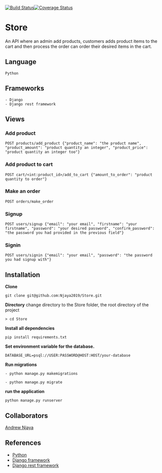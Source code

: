 [![Build Status](https://travis-ci.com/Njaya2019/Store.svg?branch=develop)](https://travis-ci.com/Njaya2019/Store)[![Coverage Status](https://coveralls.io/repos/github/Njaya2019/Store/badge.svg?branch=develop)](https://coveralls.io/github/Njaya2019/Store?branch=develop)
# Store
An API where an admin add products, customers adds product items to the cart and then process the order can order their desired items in the cart.

## Language
```
Python
```
## Frameworks
```
- Django
- Django rest framework
```
## Views
### Add product
```
POST products/add_product {"product_name": "the product name", "product_amount": "product quantity an integer", "product_price": "product quantity an integer too"}
```
### Add product to cart
```
POST cart/<int:product_id>/add_to_cart {"amount_to_order": "product quantity to order"}
```
### Make an order
```
POST orders/make_order
```
### Signup
```
POST users/signup {"email": "your email", "firstname": "your firstname", "password": "your desired password", "confirm_password": "the password you had provided in the previous field"}
```
### Signin
```
POST users/signin {"email": "your email", "password": "the password you had signup with"}
```

## Installation
**Clone**
```
git clone git@github.com:Njaya2019/Store.git
```
**Directory**
change directory to the Store folder, the root directory of the project
```
> cd Store
```
**Install all dependencies**
```
pip install requirements.txt
```
**Set environment variable for the database.**
```
DATABASE_URL=psql://USER:PASSWORD@HOST:HOST/your-database
```
**Run migrations**
```
- python manage.py makemigrations
```
```
- python manage.py migrate
```
**run the application**
```
python manage.py runserver
```
## Collaborators
[Andrew Njaya](https://github.com/Njaya2019)

## References
- [Python](https://docs.python.org/3.6/)
- [Django framework](https://www.djangoproject.com/)
- [Django rest framework](https://www.django-rest-framework.org/)
